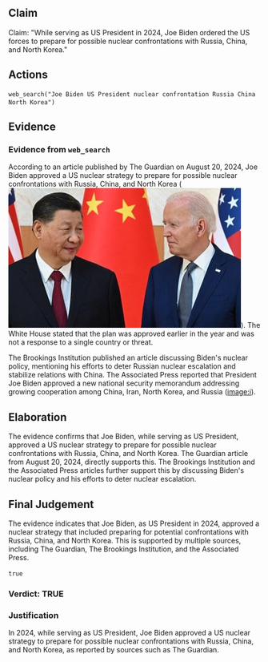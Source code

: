 ## Claim
Claim: "While serving as US President in 2024, Joe Biden ordered the US forces to prepare for possible nuclear confrontations with Russia, China, and North Korea."

## Actions
```
web_search("Joe Biden US President nuclear confrontation Russia China North Korea")
```

## Evidence
### Evidence from `web_search`
According to an article published by The Guardian on August 20, 2024, Joe Biden approved a US nuclear strategy to prepare for possible nuclear confrontations with Russia, China, and North Korea (![image 8802](media/2025-08-30_09-16-1756545385-013473.jpg)). The White House stated that the plan was approved earlier in the year and was not a response to a single country or threat.

The Brookings Institution published an article discussing Biden's nuclear policy, mentioning his efforts to deter Russian nuclear escalation and stabilize relations with China. The Associated Press reported that President Joe Biden approved a new national security memorandum addressing growing cooperation among China, Iran, North Korea, and Russia (<image:i>).


## Elaboration
The evidence confirms that Joe Biden, while serving as US President, approved a US nuclear strategy to prepare for possible nuclear confrontations with Russia, China, and North Korea. The Guardian article from August 20, 2024, directly supports this. The Brookings Institution and the Associated Press articles further support this by discussing Biden's nuclear policy and his efforts to deter nuclear escalation.


## Final Judgement
The evidence indicates that Joe Biden, as US President in 2024, approved a nuclear strategy that included preparing for potential confrontations with Russia, China, and North Korea. This is supported by multiple sources, including The Guardian, The Brookings Institution, and the Associated Press.

`true`

### Verdict: TRUE

### Justification
In 2024, while serving as US President, Joe Biden approved a US nuclear strategy to prepare for possible nuclear confrontations with Russia, China, and North Korea, as reported by sources such as The Guardian.
